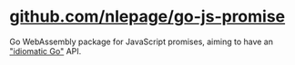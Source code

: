# [github.com/nlepage/go-js-promise](https://pkg.go.dev/github.com/nlepage/go-js-promise)

Go WebAssembly package for JavaScript promises, aiming to have an ["idiomatic Go"](https://dave.cheney.net/2020/02/23/the-zen-of-go) API.
